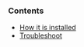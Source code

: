 <!-- post: -->

### Contents

*   [How it is installed](#installation)
*   [Troubleshoot](#troubleshoot)

